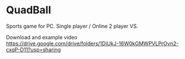 # QuadBall
Sports game for PC. 
Single player / Online 2 player VS.

Download and example video
https://drive.google.com/drive/folders/1DiUkJ-16W0kGMWPVLPrOvn2-cxqP-D11?usp=sharing
